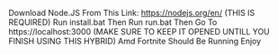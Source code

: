 Download Node.JS From This Link: https://nodejs.org/en/ (THIS IS REQUIRED)
Run install.bat
Then Run run.bat
Then Go To https://localhost:3000 (MAKE SURE TO KEEP IT OPENED UNTILL YOU FINISH USING THIS HYBRID) 
Amd Fortnite Should Be Running
Enjoy

